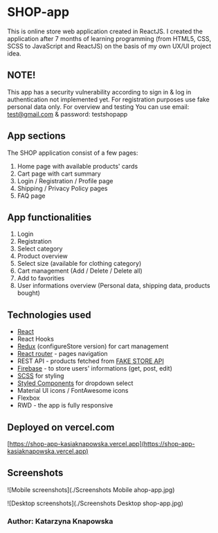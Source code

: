 # SHOP-app

This is online store web application created in ReactJS.
I created the application after 7 months of learning programming (from HTML5, CSS, SCSS to JavaScript and ReactJS) on the basis of my own UX/UI project idea.

## NOTE!
This app has a security vulnerability according to sign in & log in authentication not implemented yet.
For registration purposes use fake personal data only. For overview and testing You can use email: test@gmail.com & password: testshopapp

## App sections

The SHOP application consist of a few pages:

1. Home page with available products' cards
2. Cart page with cart summary
3. Login / Registration / Profile page
4. Shipping / Privacy Policy pages
5. FAQ page

## App functionalities

1. Login
2. Registration
3. Select category 
4. Product overview
5. Select size (available for clothing category)
6. Cart management (Add / Delete / Delete all)
7. Add to favorities
8. User informations overview (Personal data, shipping data, products bought)

## Technologies used

* [React](https://reactjs.org/)
* React Hooks
* [Redux](https://redux.js.org/usage/configuring-your-store) (configureStore version) for cart management
* [React router](https://reactrouter.com/docs/en/v6) - pages navigation
* REST API - products fetched from [FAKE STORE API](https://fakestoreapi.com/)
* [Firebase](https://firebase.google.com/) - to store users' informations (get, post, edit)
* [SCSS](https://sass-lang.com/documentation) for styling
* [Styled Components](https://styled-components.com/) for dropdown select
* Material UI icons / FontAwesome icons
* Flexbox
* RWD - the app is fully responsive

## Deployed on vercel.com
[https://shop-app-kasiaknapowska.vercel.app](https://shop-app-kasiaknapowska.vercel.app)

## Screenshots

![Mobile screenshots](./Screenshots Mobile ahop-app.jpg)

![Desktop screenshots](./Screenshots Desktop shop-app.jpg)

### Author: Katarzyna Knapowska
